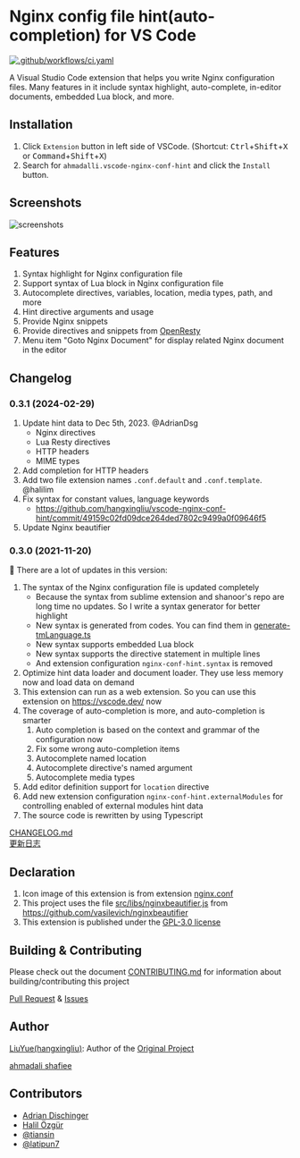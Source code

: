 # Nginx config file hint(auto-completion) for VS Code

[![.github/workflows/ci.yaml](https://github.com/ahmadalli/vscode-nginx-conf-hint/actions/workflows/ci.yaml/badge.svg)](https://github.com/ahmadalli/vscode-nginx-conf-hint/actions/workflows/ci.yaml)


A Visual Studio Code extension that helps you write Nginx configuration files. 
Many features in it include syntax highlight, auto-complete, in-editor documents, embedded Lua block, and more.


## Installation

1. Click `Extension` button in left side of VSCode. (Shortcut: <kbd>Ctrl</kbd>+<kbd>Shift</kbd>+<kbd>X</kbd> or <kbd>Command</kbd>+<kbd>Shift</kbd>+<kbd>X</kbd>)
2. Search for `ahmadalli.vscode-nginx-conf-hint` and click the `Install` button.

## Screenshots

![screenshots](https://raw.githubusercontent.com/ahmadalli/vscode-nginx-conf/master/images/screenshots.gif)

## Features

1. Syntax highlight for Nginx configuration file
2. Support syntax of Lua block in Nginx configuration file
3. Autocomplete directives, variables, location, media types, path, and more
4. Hint directive arguments and usage
5. Provide Nginx snippets
6. Provide directives and snippets from [OpenResty](https://github.com/openresty/)
7. Menu item "Goto Nginx Document" for display related Nginx document in the editor 

## Changelog

### 0.3.1 (2024-02-29)

1. Update hint data to Dec 5th, 2023. @AdrianDsg
	- Nginx directives
	- Lua Resty directives
	- HTTP headers
	- MIME types
2. Add completion for HTTP headers
3. Add two file extension names `.conf.default` and `.conf.template`. @halilim
4. Fix syntax for constant values, language keywords
	- <https://github.com/hangxingliu/vscode-nginx-conf-hint/commit/49159c02fd09dce264ded7802c9499a0f09646f5>
5. Update Nginx beautifier

### 0.3.0 (2021-11-20)

:mega: There are a lot of updates in this version:

1. The syntax of the Nginx configuration file is updated completely
	- Because the syntax from sublime extension and shanoor's repo are long time no updates. So I write a syntax generator for better highlight
	- New syntax is generated from codes. You can find them in [generate-tmLanguage.ts](src/syntax/generate-tmLanguage.ts)
	- New syntax supports embedded Lua block
	- New syntax supports the directive statement in multiple lines
	- And extension configuration `nginx-conf-hint.syntax` is removed
2. Optimize hint data loader and document loader. They use less memory now and load data on demand
3. This extension can run as a web extension. So you can use this extension on <https://vscode.dev/> now
4. The coverage of auto-completion is more, and auto-completion is smarter
	1. Auto completion is based on the context and grammar of the configuration now
	2. Fix some wrong auto-completion items
	3. Autocomplete named location
	4. Autocomplete directive's named argument
	5. Autocomplete media types 
5. Add editor definition support for `location` directive
6. Add new extension configuration `nginx-conf-hint.externalModules` for controlling enabled of external modules hint data
7. The source code is rewritten by using Typescript

[CHANGELOG.md](docs/CHANGELOG.md)   
[更新日志](docs/CHANGELOG.zh-Hans.md)

## Declaration

1. Icon image of this extension is from extension [nginx.conf][icon-nginx] 
2. This project uses the file [src/libs/nginxbeautifier.js](src/libs/nginxbeautifier.js) from <https://github.com/vasilevich/nginxbeautifier>
3. This extension is published under the [GPL-3.0 license](LICENSE)

## Building & Contributing

Please check out the document [CONTRIBUTING.md](docs/CONTRIBUTING.md) for information 
about building/contributing this project

[Pull Request][pr] & [Issues][issues]

## Author

[LiuYue(hangxingliu)](https://github.com/hangxingliu): Author of the [Original Project](https://github.com/hangxingliu/vscode-nginx-conf-hint)

[ahmadali shafiee](https://github.com/ahmadalli)

## Contributors

- [Adrian Dischinger](https://github.com/AdrianDsg)
- [Halil Özgür](https://github.com/halilim)
- [@tiansin](https://github.com/tiansin)
- [@latipun7](https://github.com/latipun7)


[nginx-doc]: https://nginx.org/en/docs/
[doc-script]: https://github.com/ahmadalli/vscode-nginx-conf-hint/blob/master/utils/download_hint_data.js
[icon-nginx]: https://github.com/shanoor/vscode-nginx/blob/master/nginx_logo.png
[issues]: https://github.com/ahmadalli/vscode-nginx-conf-hint/issues
[pr]: https://github.com/ahmadalli/vscode-nginx-conf-hint/pulls
[changelog]: https://github.com/ahmadalli/vscode-nginx-conf-hint/blob/master/docs/CHANGELOG.md
